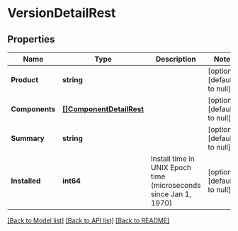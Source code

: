# VersionDetailRest

## Properties
Name | Type | Description | Notes
------------ | ------------- | ------------- | -------------
**Product** | **string** |  | [optional] [default to null]
**Components** | [**[]ComponentDetailRest**](ComponentDetailRest.md) |  | [optional] [default to null]
**Summary** | **string** |  | [optional] [default to null]
**Installed** | **int64** | Install time in UNIX Epoch time (microseconds since Jan 1, 1970) | [optional] [default to null]

[[Back to Model list]](../README.md#documentation-for-models) [[Back to API list]](../README.md#documentation-for-api-endpoints) [[Back to README]](../README.md)


